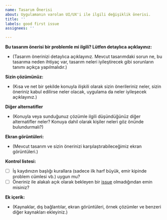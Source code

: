 ```yaml
---
name: Tasarım Önerisi
about: Uygulamanın varolan UI/UX'i ile ilgili değişiklik önerisi.
title: ''
labels: good first issue
assignees: ''

---
```


**Bu tasarım önerisi bir problemle mi ilgili? Lütfen detaylıca açıklayınız:**

- (Tasarım önerinizi detaylıca açıklayınız. Mevcut tasarımdaki sorun ne, bu tasarıma neden ihtiyaç var, tasarım neleri iyileştirecek gibi sorunların tanımı açıkça yapılmalıdır.)

**Sizin çözümünüz:**

- (Kısa ve net bir şekilde konuyla ilişkili olarak sizin önerileriniz neler, sizin öneriniz kabul edilirse neler olacak, uygulama da neler iyileşecek açıklayınız.)

**Diğer alternatifler**

- (Konuyla veya sunduğunuz çözümle ilgili düşündüğünüz diğer alternatifler neler? Konuya dahil olarak kişiler neleri göz önünde bulundurmalı?)

**Ekran görüntüleri:**

- (Mevcut tasarım ve sizin önerinizi karşılaştırabileceğimiz ekran görüntüleri.)

**Kontrol listesi:**

- [ ] İş kaydınızın başlığı kurallara (sadece ilk harf büyük, emir kipinde problem cümlesi vb.) uygun mu?
- [ ] Öneriniz ile alakalı açık olarak bekleyen bir [issue](https://github.com/enn-ara/_/issues) olmadığından emin misiniz?

**Ek içerik:**

- (Kaynaklar, dış bağlantılar, ekran görüntüleri, örnek çözümler ve benzeri diğer kaynakları ekleyiniz.)
